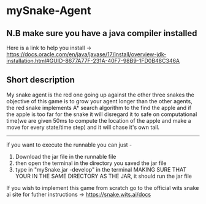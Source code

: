 # mySnake-Agent
## N.B make sure you have a java compiler installed 
Here is a link to help you install -> https://docs.oracle.com/en/java/javase/17/install/overview-jdk-installation.html#GUID-8677A77F-231A-40F7-98B9-1FD0B48C346A
## Short description
My snake agent is the red one going up against the other three snakes the objective of this game is to grow your agent longer than the other agents, the red snake implements A* search algorithm to the find the apple and if the apple is too far for the snake it will disregard it to safe on computational time(we are given 50ms to compute the location of the apple and make a move for every state/time step) and it will chase it's own tail.

***
if you want to execute the runnable you can just -
1. Download the jar file in the runnable file 
2. then open the terminal in the directory you saved the jar file
3. type in "mySnake.jar -develop" in the terminal MAKING SURE THAT YOUR IN THE SAME DIRECTORY AS THE JAR, it should run the jar file

If you wish to implement this game from scratch go to the official wits snake ai site for futher instructions -> https://snake.wits.ai/docs 
